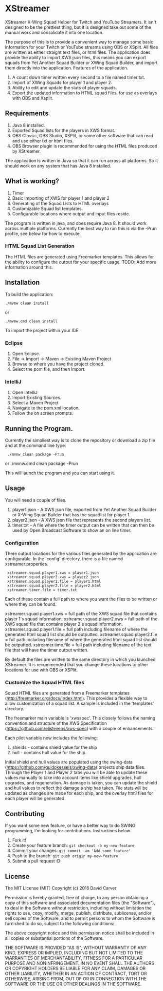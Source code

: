 # XStreamer
XStreamer X-Wing Squad Helper for Twitch and YouTube Streamers.  It isn't designed to be the prettiest thing, but it is designed take out some of the manual work and consolidate it into one location.

The purpose of this is to provide a convenient way to manage some basic information for your Twitch or YouTube streams using OBS or XSplit.  All files are written as either straight text files, or html files.   The application does provide the ability to import XWS json files, this means you can export squads from Yet Another Squad Builder or XWing Squad Builder, and import them directly into the application.   Features of the application.

1. A count down timer written every second to a file named timer.txt.
2. Import of XWing Squads for player 1 and player 2.
3. Ability to edit and update the stats of player squads.
4. Export the updated information to HTML squad files, for use as overlays with OBS and Xsplit.

## Requirements

1. Java 8 installed.
2. Exported Squad lists for the players in XWS format.
3. OBS Classic, OBS Studio, XSPlit, or some other software that can read and use either txt or html files.
4. OBS Browser plugin is recommended for using the HTML files produced by XStreamer.

The application is written in Java so that it can run across all platforms.  So it should work on any system that has Java 8 installed.

## What is working?

1. Timer
2. Basic Importing of XWS for player 1 and player 2
3. Generating of the Squad Lists to HTML overlays
4. Customizable Squad list templates.
5. Configurable locations where output and input files reside.

The program is written in java, and does require Java 8.  It should work across multiple platforms.  Currently the best way to run this is via the -Prun profile, see below for how to execute.

### HTML Squad List Generation

The HTML files are generated using Freemarker templates.   This allows for the ability to configure the output for your specific usage.
TODO: Add more information around this.

## Installation

To build the application:

    ./mvnw clean install

or

    ./mvnw.cmd clean install

To import the project within your IDE.

### Eclipse

1. Open Eclipse.
2. File -> Import -> Maven -> Existing Maven Project
3. Browse to where you have the project cloned.
4. Select the pom file, and then Import.

### IntelliJ

1. Open IntelliJ
2. Import Existing Sources.
3. Select a Maven Project
4. Navigate to the pom.xml location.
5. Follow the on screen prompts.

## Running the Program.

Currently the simpliest way is to clone the repository or download a zip file and at the command line type:

     ./mvnw clean package -Prun
or
     ./mvnw.cmd clean package -Prun
     
This will launch the program and you can start using it.

## Usage

You will need a couple of files.

1. player1.json - A XWS json file, exported from Yet Another Squad Builder or X-Wing Squad Builder that has the squadlist for player 1.
2. player2.json - A XWS json file that represents the second players list.
3. timer.txt - A file where the timer output can be written that can then be used by Open Broadcast Software to show an on line timer.

### Configuration

There output locations for the various files generated by the application are configurable.  In the 'config' directory, there is a file named xstreamer.properties.

     xstreamer.squad.player1.xws = player1.json
     xstreamer.squad.player2.xws = player2.json
     xstreamer.squad.player1.file = player1.html
     xstreamer.squad.player2.file = player2.html
     xstreamer.timer.file = timer.txt

Each of these contain a full path to where you want the files to be written or where they can be found.

xstreamer.squad.player1.xws = full path of the XWS squad file that contains player 1's squad information.
xstreamer.squad.player2.xws = full path of the XWS squad file that contains player 2's squad information.
xstreamer.squad.player1.file = full path including filename of where the generated html squad list should be outputted.
xstreamer.squad.player2.file = full path including filename of where the generated html squad list should be outputted.
xstreamer.time.file = full path including filename of the text file that will have the timer output written.

By default the files are written to the same directory in which you launched XStreamer.  It is recommended that you change these locations to other
locations for use with OBS or XSPlit.

### Customize the Squad HTML files

Squad HTML files are generated from a Freemarker templates (http://freemarker.org/docs/index.html).  This provides a flexible way to allow customization of a squad list.  A sample is included in the 'templates' directory.

The freemarker main variable is 'xwsspec'.   This closely follows the naming convention and structure of the XWS Specification (https://github.com/elistevens/xws-spec) with a couple of enhancements.

Each pilot variable now includes the following:

1. shields - contains shield value for the ship
2. hull - contains hull value for the ship.

Initial shield and hull values are populated using the xwing-data (https://github.com/guidokessels/xwing-data) projects ship data files.   Through the Player 1 and Player 2 tabs you will be
able to update these values manually to take into account items like shield upgrades, hull upgrades, and regeneration.  As damage is taken, you can update the shield and hull values to reflect the damage a ship has taken.  File stats will be updated as changes are made for each ship, and the overlay html files for each player will be generated.


## Contributing
If you want some new feature, or have a better way to do SWING programming, I'm looking for contributions.  Instructions below.

1. Fork it!
2. Create your feature branch: `git checkout -b my-new-feature`
3. Commit your changes: `git commit -am 'Add some feature'`
4. Push to the branch: `git push origin my-new-feature`
5. Submit a pull request :D

## License

The MIT License (MIT)
Copyright (c) 2016 David Carver

Permission is hereby granted, free of charge, to any person obtaining a copy of this software and associated documentation files (the "Software"), to deal in the Software without restriction, including without limitation the rights to use, copy, modify, merge, publish, distribute, sublicense, and/or sell copies of the Software, and to permit persons to whom the Software is furnished to do so, subject to the following conditions:

The above copyright notice and this permission notice shall be included in all copies or substantial portions of the Software.

THE SOFTWARE IS PROVIDED "AS IS", WITHOUT WARRANTY OF ANY KIND, EXPRESS OR IMPLIED, INCLUDING BUT NOT LIMITED TO THE WARRANTIES OF MERCHANTABILITY, FITNESS FOR A PARTICULAR PURPOSE AND NONINFRINGEMENT. IN NO EVENT SHALL THE AUTHORS OR COPYRIGHT HOLDERS BE LIABLE FOR ANY CLAIM, DAMAGES OR OTHER LIABILITY, WHETHER IN AN ACTION OF CONTRACT, TORT OR OTHERWISE, ARISING FROM, OUT OF OR IN CONNECTION WITH THE SOFTWARE OR THE USE OR OTHER DEALINGS IN THE SOFTWARE.
